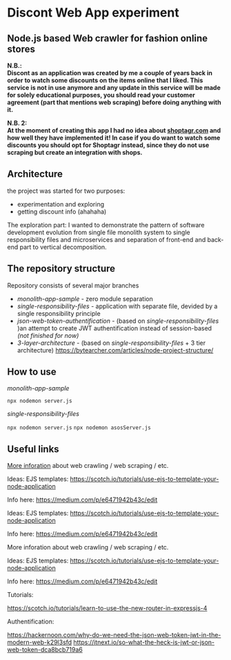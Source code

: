 # Discont Web App experiment

## Node.js based Web crawler for fashion online stores

**N.B.:**  
**Discont as an application was created by me a couple of years back in order to watch some discounts on the items online that I liked.
This service is not in use anymore and any update in this service will be made for solely educational purposes, you should read your customer agreement (part that mentions web scraping) before doing anything with it.**

**N.B. 2:**  
**At the moment of creating this app I had no idea about [shoptagr.com](shoptagr.com) and how well they have implemented it! In case if you do want to watch some discounts you should opt for Shoptagr instead, since they do not use scraping but create an integration with shops.**

## Architecture

the project was started for two purposes:

- experimentation and exploring
- getting discount info (ahahaha)

The exploration part:
I wanted to demonstrate the pattern of software development evolution from single file monolith system to single responsibility files and microservices and separation of front-end and back-end part to vertical decomposition.

## The repository structure

Repository consists of several major branches

- _monolith-app-sample_ - zero module separation
- _single-responsibility-files_ - application with separate file, devided by a single responsibility principle
- _json-web-token-authentification_ - (based on _single-responsibility-files_  )an attempt to create JWT authentification instead of session-based *(not finished for now)*
- _3-layer-architecture_ - (based on _single-responsibility-files_ + 3 tier architecture)
https://bytearcher.com/articles/node-project-structure/


## How to use

_monolith-app-sample_

`npx nodemon server.js`

_single-responsibility-files_

`npx nodemon server.js`
`npx nodemon asosServer.js`

## Useful links

[More inforation](https://benbernardblog.com/web-scraping-and-crawling-are-perfectly-legal-right/) about web crawling / web scraping / etc.

Ideas:
EJS templates: https://scotch.io/tutorials/use-ejs-to-template-your-node-application

Info here:
https://medium.com/p/e6471942b43c/edit

Ideas: EJS templates: https://scotch.io/tutorials/use-ejs-to-template-your-node-application

Info here: https://medium.com/p/e6471942b43c/edit

More inforation about web crawling / web scraping / etc.

Ideas: EJS templates: https://scotch.io/tutorials/use-ejs-to-template-your-node-application

Info here: https://medium.com/p/e6471942b43c/edit

Tutorials:

https://scotch.io/tutorials/learn-to-use-the-new-router-in-expressjs-4

Authentification:

https://hackernoon.com/why-do-we-need-the-json-web-token-jwt-in-the-modern-web-k29l3sfd
https://itnext.io/so-what-the-heck-is-jwt-or-json-web-token-dca8bcb719a6
